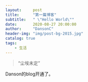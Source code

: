 ```yaml
---
layout:     post
title:      "第一篇博客"
subtitle:   " \"Hello World\""
date:       2020-08-27 20:00:00
author:     "DansonC"
header-img: "img/post-bg-2015.jpg"
catalog: true
tags:
    - 生活
---
```


> “尘埃未定”


Danson的blog开通了。

